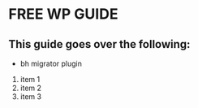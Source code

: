 # FREE WP GUIDE

## This guide goes over the following:

* bh migrator plugin 

1. item 1
2. item 2
3. item 3
